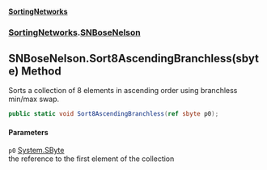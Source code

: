 #### [SortingNetworks](./index.md 'index')
### [SortingNetworks](./SortingNetworks.md 'SortingNetworks').[SNBoseNelson](./SortingNetworks-SNBoseNelson.md 'SortingNetworks.SNBoseNelson')
## SNBoseNelson.Sort8AscendingBranchless(sbyte) Method
Sorts a collection of 8 elements in ascending order using branchless min/max swap.  
```csharp
public static void Sort8AscendingBranchless(ref sbyte p0);
```
#### Parameters
<a name='SortingNetworks-SNBoseNelson-Sort8AscendingBranchless(sbyte)-p0'></a>
`p0` [System.SByte](https://docs.microsoft.com/en-us/dotnet/api/System.SByte 'System.SByte')  
the reference to the first element of the collection  
  

